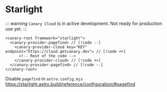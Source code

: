 # Starlight

::: warning
`Canary Cloud` is in active development. Not ready for production use yet.
:::

```html-vue
<canary-root framework="starlight">
  <canary-provider-pagefind> // [!code --]
    <canary-provider-cloud key="KEY" endpoint="https://cloud.getcanary.dev"> // [!code ++]
      <!-- Rest of the code -->
    </canary-provider-cloud> // [!code ++]
  </canary-provider-pagefind> // [!code --]
</canary-root>
```

Disable `pagefind` in `astro.config.mjs`
https://starlight.astro.build/reference/configuration/#pagefind
